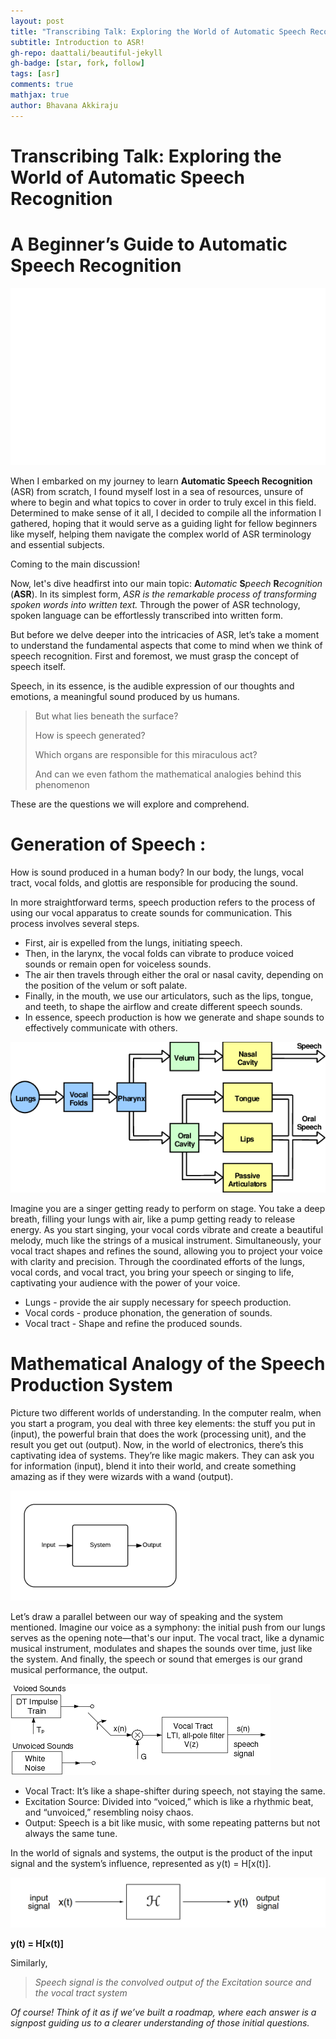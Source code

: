 ```yaml
---
layout: post
title: "Transcribing Talk: Exploring the World of Automatic Speech Recognition"
subtitle: Introduction to ASR!
gh-repo: daattali/beautiful-jekyll
gh-badge: [star, fork, follow]
tags: [asr]
comments: true
mathjax: true
author: Bhavana Akkiraju
---
```


# Transcribing Talk: Exploring the World of Automatic Speech Recognition

# A Beginner’s Guide to Automatic Speech Recognition
![](https://github.com/akkirajubhavana/akkirajubhavana.github.io/blob/master/_posts/1.gif)


When I embarked on my journey to learn **Automatic Speech Recognition** (ASR) from scratch, I found myself lost in a sea of resources, unsure of where to begin and what topics to cover in order to truly excel in this field. Determined to make sense of it all, I decided to compile all the information I gathered, hoping that it would serve as a guiding light for fellow beginners like myself, helping them navigate the complex world of ASR terminology and essential subjects.

Coming to the main discussion!

Now, let's dive headfirst into our main topic: **A***utomatic* **S***peech* **R***ecognition* (**ASR**). In its simplest form, *ASR is the remarkable process of transforming spoken words into written text.* Through the power of ASR technology, spoken language can be effortlessly transcribed into written form.

But before we delve deeper into the intricacies of ASR, let’s take a moment to understand the fundamental aspects that come to mind when we think of speech recognition. First and foremost, we must grasp the concept of speech itself.

Speech, in its essence, is the audible expression of our thoughts and emotions, a meaningful sound produced by us humans.

> But what lies beneath the surface?
>
> How is speech generated?
>
> Which organs are responsible for this miraculous act?
>
> And can we even fathom the mathematical analogies behind this phenomenon

These are the questions we will explore and comprehend.

# **Generation of Speech :**

How is sound produced in a human body? In our body, the lungs, vocal tract, vocal folds, and glottis are responsible for producing the sound.

In more straightforward terms, speech production refers to the process of using our vocal apparatus to create sounds for communication. This process involves several steps.

* First, air is expelled from the lungs, initiating speech.
* Then, in the larynx, the vocal folds can vibrate to produce voiced sounds or remain open for voiceless sounds.
* The air then travels through either the oral or nasal cavity, depending on the position of the velum or soft palate.
* Finally, in the mouth, we use our articulators, such as the lips, tongue, and teeth, to shape the airflow and create different speech sounds.
* In essence, speech production is how we generate and shape sounds to effectively communicate with others.

![](https://github.com/akkirajubhavana/akkirajubhavana.github.io/blob/master/_posts/2.png)

Imagine you are a singer getting ready to perform on stage. You take a deep breath, filling your lungs with air, like a pump getting ready to release energy. As you start singing, your vocal cords vibrate and create a beautiful melody, much like the strings of a musical instrument. Simultaneously, your vocal tract shapes and refines the sound, allowing you to project your voice with clarity and precision. Through the coordinated efforts of the lungs, vocal cords, and vocal tract, you bring your speech or singing to life, captivating your audience with the power of your voice.

* Lungs - provide the air supply necessary for speech production.
* Vocal cords - produce phonation, the generation of sounds.
* Vocal tract - Shape and refine the produced sounds.

# **Mathematical Analogy of the Speech Production System**

Picture two different worlds of understanding. In the computer realm, when you start a program, you deal with three key elements: the stuff you put in (input), the powerful brain that does the work (processing unit), and the result you get out (output). Now, in the world of electronics, there’s this captivating idea of systems. They’re like magic makers. They can ask you for information (input), blend it into their world, and create something amazing as if they were wizards with a wand (output).

![](https://github.com/akkirajubhavana/akkirajubhavana.github.io/blob/master/_posts/3.png)


Let’s draw a parallel between our way of speaking and the system mentioned. Imagine our voice as a symphony: the initial push from our lungs serves as the opening note—that's our input. The vocal tract, like a dynamic musical instrument, modulates and shapes the sounds over time, just like the system. And finally, the speech or sound that emerges is our grand musical performance, the output.

  ![](https://github.com/akkirajubhavana/akkirajubhavana.github.io/blob/master/_posts/4.png)
  

* Vocal Tract: It’s like a shape-shifter during speech, not staying the same.
* Excitation Source: Divided into “voiced,” which is like a rhythmic beat, and “unvoiced,” resembling noisy chaos.
* Output: Speech is a bit like music, with some repeating patterns but not always the same tune.

In the world of signals and systems, the output is the product of the input signal and the system’s influence, represented as y(t) = H[x(t)].

![](https://github.com/akkirajubhavana/akkirajubhavana.github.io/blob/master/_posts/5.png)

**y(t) = H[x(t)]**

Similarly,

> *Speech signal is the convolved output of the Excitation source and the vocal tract system*

*Of course! Think of it as if we’ve built a roadmap, where each answer is a signpost guiding us to a clearer understanding of those initial questions.*

